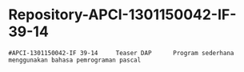 # Repository-APCI-1301150042-IF-39-14
    #APCI-1301150042-IF 39-14     Teaser DAP      Program sederhana menggunakan bahasa pemrograman pascal  
